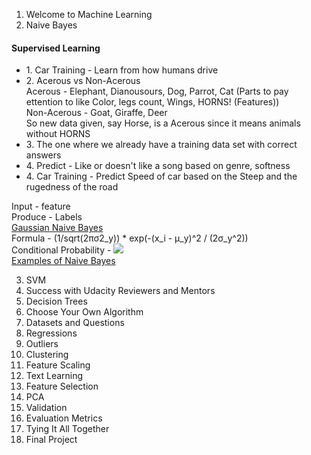 1.	Welcome to Machine Learning<br>
2.	Naive Bayes<br>
<h4>Supervised Learning</h4>
<ul>
	<li>1. Car Training - Learn from how humans drive<br></li>
	<li>2. Acerous vs Non-Acerous<br>
		Acerous - Elephant, Dianousours, Dog, Parrot, Cat (Parts to pay ettention to like Color, legs count, Wings, HORNS! (Features))<br>
		Non-Acerous - Goat, Giraffe, Deer<br>
		So new data given, say Horse, is a Acerous since it means animals without HORNS</li>
	<li>3. The one where we already have a training data set with correct answers	<br></li>
	<li>4. Predict - Like or doesn't like a song based on genre, softness	<br></li>
	<li>4. Car Training - Predict Speed of car based on the Steep and the rugedness of the road<br></li>

</ul>
<div>
	Input - feature<br>
	Produce  - Labels<br>
</div>
<!--<math xmlns="http://www.w3.org/1998/Math/MathML" display="block"> <mi>P</mi> <mo stretchy="false">(</mo> <msub> <mi>x</mi> <mi>i</mi> </msub> <mo>&#x2223;</mo> <mi>y</mi> <mo stretchy="false">)</mo> <mo>=</mo> <mfrac> <mn>1</mn> <msqrt> <mn>2</mn> <mi>&#x03C0;</mi> <msubsup> <mi>&#x03C3;</mi> <mi>y</mi> <mn>2</mn> </msubsup> </msqrt> </mfrac> <mi>exp</mi> <mo>&#x2061;</mo> <mrow> <mo>(</mo> <mrow> <mo>&#x2212;</mo> <mfrac> <mrow> <mo stretchy="false">(</mo> <msub> <mi>x</mi> <mi>i</mi> </msub> <mo>&#x2212;</mo> <msub> <mi>&#x03BC;</mi> <mi>y</mi> </msub> <msup> <mo stretchy="false">)</mo> <mn>2</mn> </msup> </mrow> <mrow> <mn>2</mn> <msubsup> <mi>&#x03C3;</mi> <mi>y</mi> <mn>2</mn> </msubsup> </mrow> </mfrac> </mrow> <mo>)</mo> </mrow> </math>-->
<div>
<a href='https://scikit-learn.org/stable/modules/naive_bayes.html#gaussian-naive-bayes'>Gaussian Naive Bayes</a><br>
Formula - (1/sqrt(2πσ2_y)) * exp(-(x_i - μ_y)^2 / (2σ_y^2)) <br>
</div>

<div>
	Conditional Probability - <img src='https://raw.githubusercontent.com/Gurubux/Udacity-ML/master/images/Conditional%20Probability.png'> <br>
<a href='https://dataaspirant.com/2017/02/06/naive-bayes-classifier-machine-learning/'>Examples of Naive Bayes</a>
</div>

3.	SVM<br>
4.	Success with Udacity Reviewers and Mentors<br>
5.	Decision Trees<br>
6.	Choose Your Own Algorithm<br>
7.	Datasets and Questions<br>
8.	Regressions<br>
9.	Outliers<br>
10.	Clustering<br>
11.	Feature Scaling<br>
12.	Text Learning<br>
13.	Feature Selection<br>
14.	PCA<br>
15.	Validation<br>
16.	Evaluation Metrics<br>
17.	Tying It All Together<br>
18.	Final Project<br>

